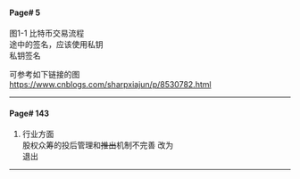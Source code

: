 #### Page# 5
图1-1 比特币交易流程   
途中的签名，应该使用私钥  
私钥签名

可参考如下链接的图  
https://www.cnblogs.com/sharpxiajun/p/8530782.html  
___  


#### Page# 143
1. 行业方面  
股权众筹的投后管理和~~推出~~机制不完善
改为  
退出
___

